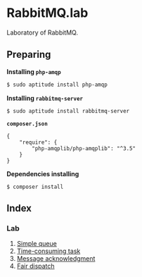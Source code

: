 # RabbitMQ.lab

Laboratory of RabbitMQ.

## Preparing

**Installing `php-amqp`**

```bash
$ sudo aptitude install php-amqp
```

**Installing `rabbitmq-server`**

```bash
$ sudo aptitude install rabbitmq-server
```

**`composer.json`**

```composer
{
    "require": {
        "php-amqplib/php-amqplib": "^3.5"
    }
}
```

**Dependencies installing**

`$ composer install`

## Index

### Lab

1. [Simple queue](./lab/simple_queue/README.md)
2. [Time-consuming task](./lab/time_consuming_task/README.md)
3. [Message acknowledgment](./lab/message_acknowledgement/README.md)
4. [Fair dispatch](./lab/fair_dispatch/README.md)

